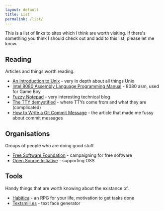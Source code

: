```yaml
---
layout: default
title: List
permalink: /list/
---
```


This is a list of links to sites which I think are worth visiting. If there's something you think I should check out and add to this list, please let me know.

## Reading

Articles and things worth reading.

* [An Introduction to Unix](http://www.oliverelliott.org/article/computing/tut_unix/) - very in depth about all things Unix
* [Intel 8080 Assembly Language Programming Manual](http://altairclone.com/downloads/manuals/8080%20Programmers%20Manual.pdf) - 8080 asm, used for Game Boy
* [Fuzzy Notepad](https://eev.ee/blog/) - very interesting technical blog
* [The TTY demystified](http://www.linusakesson.net/programming/tty/) - where TTYs come from and what they are (complicated)
* [How to Write a Git Commit Message](https://chris.beams.io/posts/git-commit/) - the article that made me fussy about commit messages

## Organisations

Groups of people who are doing good stuff.

* [Free Software Foundation](http://www.fsf.org/) - campaigning for free software
* [Open Source Initiative](https://opensource.org/) - supporting OSS

## Tools

Handy things that are worth knowing about the existance of.

* [Habitica](https://habitica.com/) - an RPG for your life, motivation to get tasks done
* [Textsmili.es](http://textsmili.es/) - text face generator


